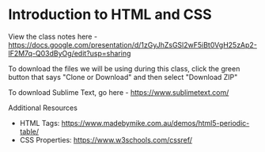 # Introduction to HTML and CSS

View the class notes here -
  https://docs.google.com/presentation/d/1zGyJhZsGSl2wF5iBt0VgH25zAp2-lF2M7q-Q03dByOg/edit?usp=sharing

To download the files we will be using during this class, click the green button that says "Clone or Download" and then select "Download ZIP"

To download Sublime Text, go here -
  https://www.sublimetext.com/ 

Additional Resources
  - HTML Tags: https://www.madebymike.com.au/demos/html5-periodic-table/
  - CSS Properties: https://www.w3schools.com/cssref/

